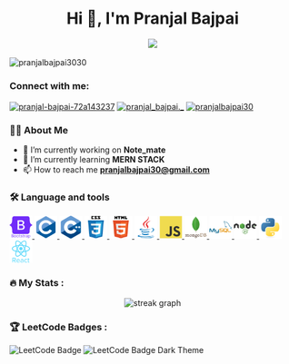 <h1 align="center">Hi 👋, I'm Pranjal Bajpai</h1>
<div align="center">
  <img height="151" src="https://cdn.dribbble.com/users/2131993/screenshots/4948736/thoughtworks-gif_dribbble.gif" />
</div>
<p align="left">
  <img src="https://komarev.com/ghpvc/?username=pranjalbajpai3030&label=Profile%20views&color=0e75b6&style=flat" alt="pranjalbajpai3030" />
</p>

<h3 align="left">Connect with me:</h3>
<p align="left">
  <a href="https://linkedin.com/in/pranjal-bajpai-72a143237" target="blank"><img align="center" src="https://raw.githubusercontent.com/rahuldkjain/github-profile-readme-generator/master/src/images/icons/Social/linked-in-alt.svg" alt="pranjal-bajpai-72a143237" height="30" width="40" /></a>
  <a href="https://instagram.com/pranjal_bajpai._" target="blank"><img align="center" src="https://raw.githubusercontent.com/rahuldkjain/github-profile-readme-generator/master/src/images/icons/Social/instagram.svg" alt="pranjal_bajpai._" height="30" width="40" /></a>
  <a href="https://www.leetcode.com/pranjalbajpai30" target="blank"><img align="center" src="https://raw.githubusercontent.com/rahuldkjain/github-profile-readme-generator/master/src/images/icons/Social/leet-code.svg" alt="pranjalbajpai30" height="30" width="40" /></a>
</p>

<h3 align="left">👩‍💻  About Me</h3>

- 🔭 I’m currently working on **Note_mate**
- 🌱 I’m currently learning **MERN STACK**
- 📫 How to reach me **pranjalbajpai30@gmail.com**

<h3 align="left">🛠 Language and tools</h3>

<p align="left">
  <a href="https://getbootstrap.com" target="_blank" rel="noreferrer">
    <img src="https://raw.githubusercontent.com/devicons/devicon/master/icons/bootstrap/bootstrap-plain-wordmark.svg" alt="bootstrap" width="40" height="40" />
  </a>
  <a href="https://www.cprogramming.com/" target="_blank" rel="noreferrer">
    <img src="https://raw.githubusercontent.com/devicons/devicon/master/icons/c/c-original.svg" alt="c" width="40" height="40" />
  </a>
  <a href="https://www.w3schools.com/cpp/" target="_blank" rel="noreferrer">
    <img src="https://raw.githubusercontent.com/devicons/devicon/master/icons/cplusplus/cplusplus-original.svg" alt="cplusplus" width="40" height="40" />
  </a>
  <a href="https://www.w3schools.com/css/" target="_blank" rel="noreferrer">
    <img src="https://raw.githubusercontent.com/devicons/devicon/master/icons/css3/css3-original-wordmark.svg" alt="css3" width="40" height="40" />
  </a>
  <a href="https://www.w3.org/html/" target="_blank" rel="noreferrer">
    <img src="https://raw.githubusercontent.com/devicons/devicon/master/icons/html5/html5-original-wordmark.svg" alt="html5" width="40" height="40" />
  </a>
  <a href="https://www.java.com" target="_blank" rel="noreferrer">
    <img src="https://raw.githubusercontent.com/devicons/devicon/master/icons/java/java-original.svg" alt="java" width="40" height="40" />
  </a>
  <a href="https://developer.mozilla.org/en-US/docs/Web/JavaScript" target="_blank" rel="noreferrer">
    <img src="https://raw.githubusercontent.com/devicons/devicon/master/icons/javascript/javascript-original.svg" alt="javascript" width="40" height="40" />
  </a>
  <a href="https://www.mongodb.com/" target="_blank" rel="noreferrer">
    <img src="https://raw.githubusercontent.com/devicons/devicon/master/icons/mongodb/mongodb-original-wordmark.svg" alt="mongodb" width="40" height="40" />
  </a>
  <a href="https://www.mysql.com/" target="_blank" rel="noreferrer">
    <img src="https://raw.githubusercontent.com/devicons/devicon/master/icons/mysql/mysql-original-wordmark.svg" alt="mysql" width="40" height="40" />
  </a>
  <a href="https://nodejs.org" target="_blank" rel="noreferrer">
    <img src="https://raw.githubusercontent.com/devicons/devicon/master/icons/nodejs/nodejs-original-wordmark.svg" alt="nodejs" width="40" height="40" />
  </a>
  <a href="https://www.python.org" target="_blank" rel="noreferrer">
    <img src="https://raw.githubusercontent.com/devicons/devicon/master/icons/python/python-original.svg" alt="python" width="40" height="40" />
  </a>
  <a href="https://reactjs.org/" target="_blank" rel="noreferrer">
    <img src="https://raw.githubusercontent.com/devicons/devicon/master/icons/react/react-original-wordmark.svg" alt="react" width="40" height="40" />
  </a>
</p>

<h3 align="left">🔥 My Stats :</h3>

<div align="center">
  <img src="https://streak-stats.demolab.com?user=Pranjalbajpai3030&locale=en&mode=daily&theme=dark&hide_border=false&border_radius=5&order=3" height="220" alt="streak graph" />
</div>

<h3 align="left">🏆 LeetCode Badges :</h3>

<p align="left">
  <img src="https://leetcode-badge.chyroc.cn/?name=pranjalbajpai30" alt="LeetCode Badge" />
  <img src="https://leetcode-badge.chyroc.cn/?name=pranjalbajpai30&theme=dark" alt="LeetCode Badge Dark Theme" />
</p>

